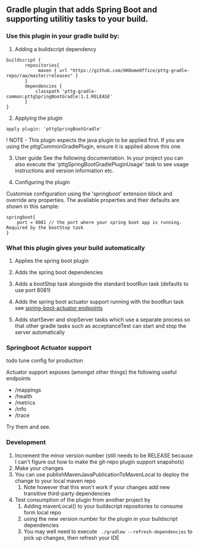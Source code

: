 ## Gradle plugin that adds Spring Boot and supporting utilitiy tasks to your build.

### Use this plugin in your gradle build by:

1. Adding a buildscript dependency

```
buildscript {
       repositories{
            maven { url "https://github.com/UKHomeOffice/pttg-gradle-repo/raw/master/releases" }
       }
       dependencies {
           classpath 'pttg-gradle-common:pttgSpringBootGradle:1.1.RELEASE'
       }
}
```

2. Applying the plugin

```
apply plugin: 'pttgSpringBootGradle'
```

! NOTE - This plugin expects the java plugin to be applied first.
If you are using the pttgCommonGradlePlugin, ensure it is applied above this one.

3. User guide
See the following documentation. In your project you can also execute the 'pttgSpringBootGradlePluginUsage' task to
see usage instructions and version information etc.

3. Configuring the plugin

Customise configuration using the 'springboot' extension block and override any properties.
The available properties and their defaults are shown in this sample:

```
springboot{
    port = 8081 // the port where your spring boot app is running. Required by the bootStop task
}
```

### What this plugin gives your build automatically

1. Applies the spring boot plugin

2. Adds the spring boot dependencies

3. Adds a bootStop task alongside the standard bootRun task (defaults to use port 8081)

4. Adds the spring boot actuator support running with the bootRun task
see [spring-boot-actuator endpoints](http://docs.spring.io/spring-boot/docs/current-SNAPSHOT/reference/htmlsingle/#production-ready-endpoints)

5. Adds startSever and stopServer tasks which use a separate process so that other gradle tasks such as acceptanceTest
can start and stop the server automatically 

### Springboot Actuator support
todo tune config for production

Actuator support exposes (amongst other things) the following useful endpoints

  * /mappings
  * /health
  * /metrics
  * /info
  * /trace 

Try them and see.

### Development

1. Increment the minor version number (still needs to be RELEASE because I can't figure out how to make the git-repo plugin support snapshots)
2. Make your changes
3. You can use publishMavenJavaPublicationToMavenLocal to deploy the change to your local maven repo
   1. Note however that this won't work if your changes add new transitive third-party dependencies
4. Test consumption of the plugin from another project by
   1. Adding mavenLocal() to your buildscript repositories to consume form local repo
   2. using the new version number for the plugin in your buildscript dependencies
   3. You may well need to execute ``` ./gradlew --refresh-dependencies``` to pick up changes, then refresh your IDE
